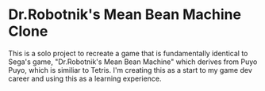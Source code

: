 # Dr.Robotnik's Mean Bean Machine Clone

This is a solo project to recreate a game that is fundamentally identical to Sega's game, "Dr.Robotnik's Mean Bean Machine" which derives from Puyo Puyo, which is similiar to Tetris. I'm creating this as a start to my game dev career and using this as a learning experience. 
